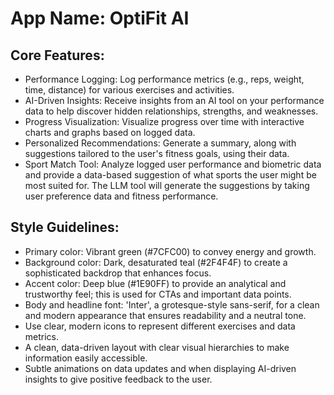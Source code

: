 # **App Name**: OptiFit AI

## Core Features:

- Performance Logging: Log performance metrics (e.g., reps, weight, time, distance) for various exercises and activities.
- AI-Driven Insights: Receive insights from an AI tool on your performance data to help discover hidden relationships, strengths, and weaknesses.
- Progress Visualization: Visualize progress over time with interactive charts and graphs based on logged data.
- Personalized Recommendations: Generate a summary, along with suggestions tailored to the user's fitness goals, using their data.
- Sport Match Tool: Analyze logged user performance and biometric data and provide a data-based suggestion of what sports the user might be most suited for. The LLM tool will generate the suggestions by taking user preference data and fitness performance.

## Style Guidelines:

- Primary color: Vibrant green (#7CFC00) to convey energy and growth.
- Background color: Dark, desaturated teal (#2F4F4F) to create a sophisticated backdrop that enhances focus.
- Accent color: Deep blue (#1E90FF) to provide an analytical and trustworthy feel; this is used for CTAs and important data points.
- Body and headline font: 'Inter', a grotesque-style sans-serif, for a clean and modern appearance that ensures readability and a neutral tone.
- Use clear, modern icons to represent different exercises and data metrics.
- A clean, data-driven layout with clear visual hierarchies to make information easily accessible.
- Subtle animations on data updates and when displaying AI-driven insights to give positive feedback to the user.